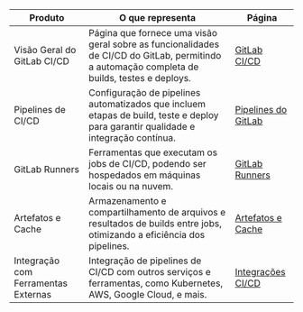 | **Produto**               | **O que representa**                                                                                  | **Página**                                               |
|---------------------------|------------------------------------------------------------------------------------------------------|----------------------------------------------------------|
| Visão Geral do GitLab CI/CD | Página que fornece uma visão geral sobre as funcionalidades de CI/CD do GitLab, permitindo a automação completa de builds, testes e deploys. | [GitLab CI/CD](https://about.gitlab.com/stages-devops-lifecycle/continuous-integration/) |
| Pipelines de CI/CD         | Configuração de pipelines automatizados que incluem etapas de build, teste e deploy para garantir qualidade e integração contínua. | [Pipelines do GitLab](https://docs.gitlab.com/ee/ci/pipelines/) |
| GitLab Runners             | Ferramentas que executam os jobs de CI/CD, podendo ser hospedados em máquinas locais ou na nuvem.     | [GitLab Runners](https://docs.gitlab.com/runner/)        |
| Artefatos e Cache          | Armazenamento e compartilhamento de arquivos e resultados de builds entre jobs, otimizando a eficiência dos pipelines. | [Artefatos e Cache](https://docs.gitlab.com/ee/ci/pipelines/job_artifacts.html) |
| Integração com Ferramentas Externas | Integração de pipelines de CI/CD com outros serviços e ferramentas, como Kubernetes, AWS, Google Cloud, e mais. | [Integrações CI/CD](https://docs.gitlab.com/ee/ci/cloud_services/) |

